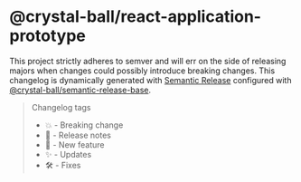 # @crystal-ball/react-application-prototype

This project strictly adheres to semver and will err on the side of releasing
majors when changes could possibly introduce breaking changes. This changelog is
dynamically generated with
[Semantic Release](https://semantic-release.gitbook.io/semantic-release/)
configured with
[@crystal-ball/semantic-release-base](https://github.com/crystal-ball/semantic-release-base).

> Changelog tags
>
> - 💥 - Breaking change
> - 🔖 - Release notes
> - 💖 - New feature
> - ✨ - Updates
> - 🛠 - Fixes
